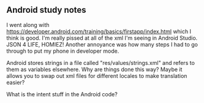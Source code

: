 ## Android study notes

I went along with https://developer.android.com/training/basics/firstapp/index.html
which I think is good. I'm really pissed at all of the xml I'm seeing
in Android Studio. JSON 4 LIFE, HOMIEZ! Another annoyance was how
many steps I had to go through to put my phone in developer mode.

Android stores strings in a file called "res/values/strings.xml"
and refers to them as variables elsewhere. Why are things done this way?
Maybe it allows you to swap out xml files for different locales to make
translation easier?

What is the intent stuff in the Android code?
